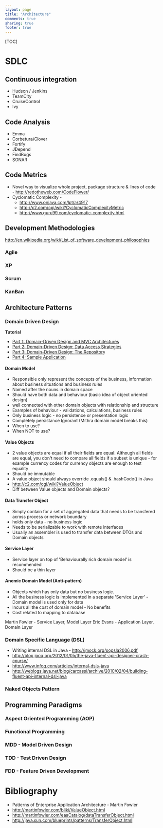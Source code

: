```yaml
---
layout: page
title: "Architecture"
comments: true
sharing: true
footer: true
---
```


[TOC]
# SDLC

## Continuous integration
* Hudson / Jenkins
* TeamCity
* CruiseControl
* Ivy

## Code Analysis
* Emma
* Corbetura/Clover
* Fortify
* JDepend
* FindBugs
* SONAR

## Code Metrics

* Novel way to visualize whole project, package structure & lines of code - http://redotheweb.com/CodeFlower/
* Cyclomatic Complexity - 
  * http://www.onjava.com/lpt/a/4917
  * http://c2.com/cgi/wiki?CyclomaticComplexityMetric
  * http://www.guru99.com/cyclomatic-complexity.html



## Development Methodologies
http://en.wikipedia.org/wiki/List_of_software_development_philosophies

### Agile


### XP


### Scrum


### KanBan

## Architecture Patterns

### Domain Driven Design

**Tutorial**
* [Part 1: Domain-Driven Design and MVC Architectures](http://blog.fedecarg.com/2009/03/11/domain-driven-design-and-mvc-architectures/)
* [Part 2: Domain-Driven Design: Data Access Strategies](http://blog.fedecarg.com/2009/03/12/domain-driven-design-and-data-access-strategies/)
* [Part 3: Domain-Driven Design: The Repository](http://blog.fedecarg.com/2009/03/15/domain-driven-design-the-repository/)
* [Part 4: Sample Application](http://blog.fedecarg.com/2009/03/22/domain-driven-design-sample-application/)

#### Domain Model

* Responsible only represent the concepts of the business, information about business situations and business rules
* Named after the nouns in domain space
* Should have both data and behaviour (basic idea of object oriented design)
* well connected with other domain objects with relationship and structure
* Examples of behaviour - validations, calculations, business rules
* Only business logic - no persistence or presentation logic
* Completely persistance Ignorant (Mithra domain model breaks this)
* When to use?
* When NOT to use?

#### Value Objects

* 2 value objects are equal if all their fields are equal. Although all fields are equal, you don't need to compare all fields if a subset is unique - for example currency codes for currency objects are enough to test equality
* Should be immutable
* A value object should always override .equals() & .hashCode() in Java
* http://c2.com/cgi/wiki?ValueObject
* Diff between Value objects and Domain objects?

#### Data Transfer Object

* Simply contain for a set of aggregated data that needs to be transfered across process or network boundary
* holds only data - no business logic
* Needs to be serializable to work with remote interfaces
* Usually an assembler is used to transfer data between DTOs and Domain objects

#### Service Layer

* Service layer on top of 'Behaviourally rich domain model' is recommended
* Should be a thin layer

#### Anemic Domain Model (Anti-pattern)

* Objects which has only data but no business logic. 
* All the business logic is implemented in a separate 'Service Layer' - Domain model is used only for data
* Incurs all the cost of domain model - No benefits
* Cost related to mapping to database


Martin Fowler - Service Layer, Model Layer
Eric Evans - Application Layer, Domain Layer


### Domain Specific Language (DSL)

* Writing internal DSL in Java - http://jmock.org/oopsla2006.pdf
* http://blog.jooq.org/2012/01/05/the-java-fluent-api-designer-crash-course/
* http://www.infoq.com/articles/internal-dsls-java
* http://weblogs.java.net/blog/carcassi/archive/2010/02/04/building-fluent-api-internal-dsl-java

### Naked Objects Pattern

## Programming Paradigms
### Aspect Oriented Programming (AOP)
### Functional Programming
### MDD - Model Driven Design
### TDD - Test Driven Design
### FDD - Feature Driven Development


# Bibliography

* Patterns of Enterprise Application Architecture - Martin Fowler 
* http://martinfowler.com/bliki/ValueObject.html
* http://martinfowler.com/eaaCatalog/dataTransferObject.html
* http://java.sun.com/blueprints/patterns/TransferObject.html
